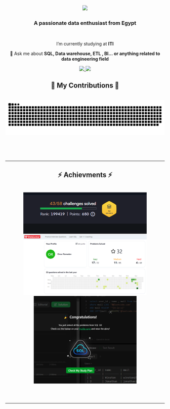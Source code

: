 

<h1 align="center">
 <img src="https://readme-typing-svg.herokuapp.com/?font=Righteous&size=35&center=true&vCenter=true&width=500&height=70&duration=4000&lines=Hi+There!+👋;+I'm+Omar+Ramadan!;" />
</h1>

<h3 align="center">A passionate data enthusiast from Egypt </h3>

<br/>

<div align="center">
 
  I’m currently studying at **ITI**
 


💬 Ask me about **SQL, Data warehouse, ETL , BI... or anything related to data engineering field**



 </div>
 
<div align="center"> 
  <a href="omarramadan1425@gmail.com">
    <img src="https://img.shields.io/badge/Gmail-333333?style=for-the-badge&logo=gmail&logoColor=red" />
  </a>
  <a href=https://www.linkedin.com/in/omar-ramadan-72a8ab288?utm_source=share&utm_campaign=share_via&utm_content=profile&utm_medium=android_app">
    <img src="https://img.shields.io/badge/LinkedIn-0077B5?style=for-the-badge&logo=linkedin&logoColor=white" target="_blank" />
  </a>

</div>



<div align="center">
  <h2>🐍 My Contributions 🐍</h2>
  <br>
  <img alt="snake eating my contributions" src="https://raw.githubusercontent.com/salesp07/salesp07/output/github-contribution-grid-snake.svg" />
  
  <br/><br/><br/>
</div>

<hr/>

<h2 align="center">⚡ Achievments ⚡</h2>
<br>
<div align=center>
  <img width=390 src="https://github.com/omarramadan22/OmarRamadan22/blob/main/hackerrank.PNG" alt="streak stats"/>
  <img width=390 src="https://github.com/omarramadan22/OmarRamadan22/blob/main/data_lemur.PNG" />
  <br/>
  <img width=325 align="center" src="https://github.com/omarramadan22/OmarRamadan22/blob/main/leetcode_50_questions_1.png" alt="top langs" />
</div>

<br/><br/>

<hr/>


